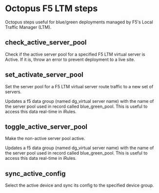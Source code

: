 # Octopus F5 LTM steps

Octopus steps useful for blue/green deployments managed by F5's Local Traffic Manager (LTM).

## check_active_server_pool

Check if the active server pool for a specified F5 LTM virtual server is Active.  If it is, throw an error to prevent deployment to a live site.

## set_activate_server_pool

Set the server pool for a F5 LTM virtual server route traffic to a new set of servers.

Updates a f5 data group (named dg_virtual server name) with the name of the server pool used in record called blue_green_pool.  This is useful to access this data real-time in iRules.

## toggle_active_server_pool

Make the non-active server pool active.

Updates a f5 data group (named dg_virtual server name) with the name of the server pool used in record called blue_green_pool.  This is useful to access this data real-time in iRules.

## sync_active_config

Select the active device and sync its config to the specified device group.